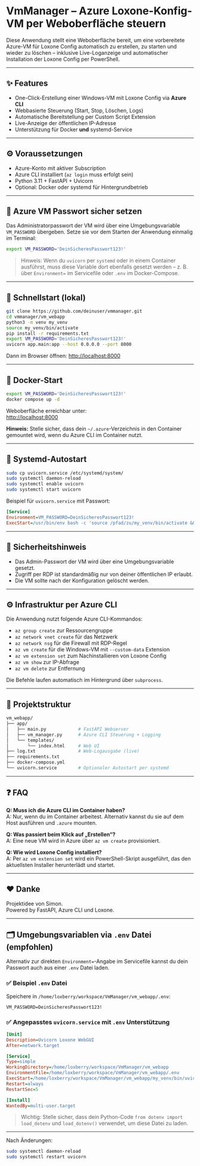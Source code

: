 # VmManager – Azure Loxone-Konfig-VM per Weboberfläche steuern

Diese Anwendung stellt eine Weboberfläche bereit, um eine vorbereitete Azure-VM für Loxone Config automatisch zu erstellen, zu starten und wieder zu löschen – inklusive Live-Loganzeige und automatischer Installation der Loxone Config per PowerShell.

---

## ✨ Features

- One-Click-Erstellung einer Windows-VM mit Loxone Config via **Azure CLI**
- Webbasierte Steuerung (Start, Stop, Löschen, Logs)
- Automatische Bereitstellung per Custom Script Extension
- Live-Anzeige der öffentlichen IP-Adresse
- Unterstützung für Docker **und** systemd-Service

---

## ⚙️ Voraussetzungen

- Azure-Konto mit aktiver Subscription
- Azure CLI installiert (`az login` muss erfolgt sein)
- Python 3.11 + FastAPI + Uvicorn
- Optional: Docker oder systemd für Hintergrundbetrieb

---

## 🔐 Azure VM Passwort sicher setzen

Das Administratorpasswort der VM wird über eine Umgebungsvariable `VM_PASSWORD` übergeben. Setze sie vor dem Starten der Anwendung einmalig im Terminal:

```bash
export VM_PASSWORD='DeinSicheresPasswort123!'
```

> Hinweis: Wenn du `uvicorn` per `systemd` oder in einem Container ausführst, muss diese Variable dort ebenfalls gesetzt werden – z. B. über `Environment=` im Servicefile oder `.env` im Docker-Compose.

---

## 🚀 Schnellstart (lokal)

```bash
git clone https://github.com/deinuser/vmmanager.git
cd vmmanager/vm_webapp
python3 -m venv my_venv
source my_venv/bin/activate
pip install -r requirements.txt
export VM_PASSWORD='DeinSicheresPasswort123!'
uvicorn app.main:app --host 0.0.0.0 --port 8000
```

Dann im Browser öffnen: [http://localhost:8000](http://localhost:8000)

---

## 🐳 Docker-Start

```bash
export VM_PASSWORD='DeinSicheresPasswort123!'
docker compose up -d
```

Weboberfläche erreichbar unter:  
[http://localhost:8000](http://localhost:8000)

**Hinweis:** Stelle sicher, dass dein `~/.azure`-Verzeichnis in den Container gemountet wird, wenn du Azure CLI im Container nutzt.

---

## 🔁 Systemd-Autostart

```bash
sudo cp uvicorn.service /etc/systemd/system/
sudo systemctl daemon-reload
sudo systemctl enable uvicorn
sudo systemctl start uvicorn
```

Beispiel für `uvicorn.service` mit Passwort:

```ini
[Service]
Environment=VM_PASSWORD=DeinSicheresPasswort123!
ExecStart=/usr/bin/env bash -c 'source /pfad/zu/my_venv/bin/activate && uvicorn app.main:app --host 0.0.0.0 --port 8000'
```

---

## 🧠 Sicherheitshinweis

- Das Admin-Passwort der VM wird über eine Umgebungsvariable gesetzt.
- Zugriff per RDP ist standardmäßig nur von deiner öffentlichen IP erlaubt.
- Die VM sollte nach der Konfiguration gelöscht werden.

---

## ⚙️ Infrastruktur per Azure CLI

Die Anwendung nutzt folgende Azure CLI-Kommandos:

- `az group create` zur Ressourcengruppe
- `az network vnet create` für das Netzwerk
- `az network nsg` für die Firewall mit RDP-Regel
- `az vm create` für die Windows-VM mit `--custom-data` Extension
- `az vm extension set` zum Nachinstallieren von Loxone Config
- `az vm show` zur IP-Abfrage
- `az vm delete` zur Entfernung

Die Befehle laufen automatisch im Hintergrund über `subprocess`.

---

## 📂 Projektstruktur

```bash
vm_webapp/
├── app/
│   ├── main.py            # FastAPI Webserver
│   ├── vm_manager.py      # Azure CLI Steuerung + Logging
│   └── templates/
│       └── index.html     # Web UI
├── log.txt                # Web-Logausgabe (live)
├── requirements.txt
├── docker-compose.yml
└── uvicorn.service        # Optionaler Autostart per systemd
```

---

## ❓ FAQ

**Q: Muss ich die Azure CLI im Container haben?**  
A: Nur, wenn du im Container arbeitest. Alternativ kannst du sie auf dem Host ausführen und `.azure` mounten.

**Q: Was passiert beim Klick auf „Erstellen“?**  
A: Eine neue VM wird in Azure über `az vm create` provisioniert.

**Q: Wie wird Loxone Config installiert?**  
A: Per `az vm extension set` wird ein PowerShell-Skript ausgeführt, das den aktuellsten Installer herunterlädt und startet.

---

## ❤️ Danke

Projektidee von Simon.  
Powered by FastAPI, Azure CLI und Loxone.


---

## 🗂️ Umgebungsvariablen via `.env` Datei (empfohlen)

Alternativ zur direkten `Environment=`-Angabe im Servicefile kannst du dein Passwort auch aus einer `.env` Datei laden.

### ✅ Beispiel `.env` Datei

Speichere in `/home/loxberry/workspace/VmManager/vm_webapp/.env`:

```env
VM_PASSWORD=DeinSicheresPasswort123!
```

### ✅ Angepasstes `uvicorn.service` mit `.env` Unterstützung

```ini
[Unit]
Description=Uvicorn Loxone WebGUI
After=network.target

[Service]
Type=simple
WorkingDirectory=/home/loxberry/workspace/VmManager/vm_webapp
EnvironmentFile=/home/loxberry/workspace/VmManager/vm_webapp/.env
ExecStart=/home/loxberry/workspace/VmManager/vm_webapp/my_venv/bin/uvicorn app.main:app --host 0.0.0.0 --port 8000
Restart=always
RestartSec=5

[Install]
WantedBy=multi-user.target
```

> Wichtig: Stelle sicher, dass dein Python-Code `from dotenv import load_dotenv` und `load_dotenv()` verwendet, um diese Datei zu laden.

---

Nach Änderungen:
```bash
sudo systemctl daemon-reload
sudo systemctl restart uvicorn
```
